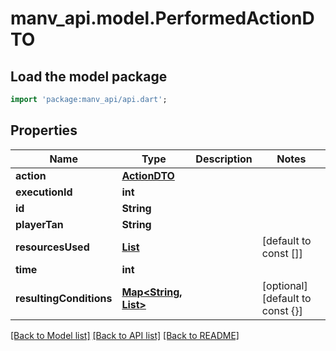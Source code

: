 # manv_api.model.PerformedActionDTO

## Load the model package
```dart
import 'package:manv_api/api.dart';
```

## Properties
Name | Type | Description | Notes
------------ | ------------- | ------------- | -------------
**action** | [**ActionDTO**](ActionDTO.md) |  | 
**executionId** | **int** |  | 
**id** | **String** |  | 
**playerTan** | **String** |  | 
**resourcesUsed** | [**List<ResourceDTO>**](ResourceDTO.md) |  | [default to const []]
**time** | **int** |  | 
**resultingConditions** | [**Map<String, List<MediaReferencesDTOInner>>**](List.md) |  | [optional] [default to const {}]

[[Back to Model list]](../README.md#documentation-for-models) [[Back to API list]](../README.md#documentation-for-api-endpoints) [[Back to README]](../README.md)


